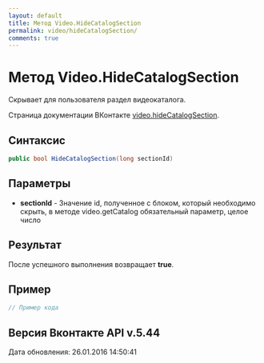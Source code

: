 ```yaml
---
layout: default
title: Метод Video.HideCatalogSection
permalink: video/hideCatalogSection/
comments: true
---
```

# Метод Video.HideCatalogSection
Скрывает для пользователя раздел видеокаталога.

Страница документации ВКонтакте [video.hideCatalogSection](https://vk.com/dev/video.hideCatalogSection).

## Синтаксис
``` csharp
public bool HideCatalogSection(long sectionId)
```

## Параметры
+ **sectionId** - Значение id, полученное с блоком, который необходимо скрыть, в методе video.getCatalog обязательный параметр, целое число

## Результат
После успешного выполнения возвращает **true**.

## Пример
``` csharp
// Пример кода
```

## Версия Вконтакте API v.5.44
Дата обновления: 26.01.2016 14:50:41
